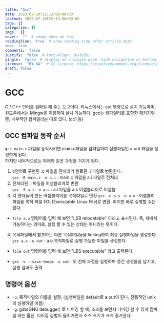 ```yaml
---
title: "Gcc"
date: 2023-07-10T22:13:06+09:00
lastmod: 2023-07-10T22:13:06+09:00
tags: []
categories: []
imgs:  []
cover:  ""  # image show on top
readingTime:  true  # show reading time after article date
toc:  true
comments:  false
justify:  false  # text-align: justify;
single:  false  # display as a single page, hide navigation on bottom, like as about page.
license:  "BY-SA"  # CC License, https://creativecommons.org/licenses/?lang=ko
draft: false
---
```

# GCC
C / C++ 언어를 컴파일 해 주는 도구이다. 리눅스에서는 apt 명령으로 설치 가능하며, 윈도우에서는 Mingw을 이용하여 설치 가능하다.
gcc는 컴파일러를 포함한 패키지일 뿐, 내부적인 컴파일러는 따로 있다. (cc1 등)

## GCC 컴파일 동작 순서
`gcc main.c` 파일을 동작시키면 main.c파일을 컴파일하여 실행파일인 a.out 파일을 생성하게 된다.  
하지만 내부적으로는 아래와 같은 과정을 거치게 된다. 
1. c언어로 구현된 .c 파일을 전처리가 완료된 .i 파일로 변환한다.   
`gcc -E main.c -o a.i` : main.c 파일을 a.i 파일로 전처리
2. 전처리된 .i 파일을 어셈블리어로 변환   
`gcc -S a.i -o a.s` : a.i 파일을 a.s 어셈블리어로 어셈블
3. 각 벤더들이 만든 어셈블리어를 목적파일로 변환
`gcc -c a.s -o a.o` : 어셈블리 파일을 목적 파일 EOL(Executable Linux File)로 변환. 하지만 바로 실행할 수는 없다. 
  - `file a.o` 명령어를 입력 해 보면 "LSB relocatable" 이라고 표시된다. 즉, 재배치 가능하다는 의미로, 실행 할 수 있는 상태는 아니라는 뜻이다. 
4. 목적파일에서 참조하는 다른 목적파일들을 linking하여 최종 실행파일을 생성한다.  
`gcc a.o -o out` : a.o 목적파일로 실행 가능한 파일을 생성한다.
- `file out` 명령어를 입력 해 보면 "LBS executable" 라고 출력된다.

- `gcc -v --save-temps -o out` : 위 전체 과정을 실행하며 중간 생성물을 남기고, 실행 결과도 출력

## 명령어 옵션
- `-o`: 목적파일의 이름을 설정. (실행파일은 default로 a.out이 된다. 전통적인 unix의 실팽하일 이름)
- `-g`: gdb(GNU debugger) 로 디버깅 할 때, 소스를 보면서 디버깅 할 수 있게 컴파일 하는 옵션. 디버깅 심벌이 들어가면서 소스 크기가 크게 증가한다.
